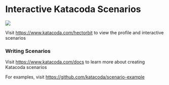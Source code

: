 # Interactive Katacoda Scenarios

[![](http://shields.katacoda.com/katacoda/hectorbit/count.svg)](https://www.katacoda.com/hectorbit "Get your profile on Katacoda.com")

Visit https://www.katacoda.com/hectorbit to view the profile and interactive scenarios

### Writing Scenarios
Visit https://www.katacoda.com/docs to learn more about creating Katacoda scenarios

For examples, visit https://github.com/katacoda/scenario-example
